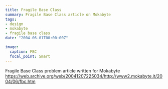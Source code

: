 ```yaml
---
title: Fragile Base Class
summary: Fragile Base Class article on Mokabyte
tags:
- design
- mokabyte
- fragile base class
date: "2004-06-01T00:00:00Z"

image:
  caption: FBC
  focal_point: Smart
---
```


Fragile Base Class problem article written for Mokabyte
https://web.archive.org/web/20041207225034/http://www2.mokabyte.it/2004/06/fbc.htm
